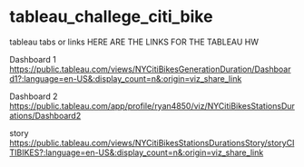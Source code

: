 # tableau_challege_citi_bike
tableau tabs or links
HERE ARE THE LINKS FOR THE TABLEAU HW

Dashboard 1
https://public.tableau.com/views/NYCitiBikesGenerationDuration/Dashboard1?:language=en-US&:display_count=n&:origin=viz_share_link

Dashboard 2
https://public.tableau.com/app/profile/ryan4850/viz/NYCitiBikesStationsDurations/Dashboard2

story
https://public.tableau.com/views/NYCitiBikesStationsDurationsStory/storyCITIBIKES?:language=en-US&:display_count=n&:origin=viz_share_link
